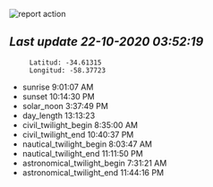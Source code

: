 ![report action](https://github.com/matiasz8/actions-for-reports/workflows/report%20action/badge.svg?branch=develop) 


## *****Last update 22-10-2020 03:52:19*****



		 Latitud: -34.61315
		 Longitud: -58.37723

 - sunrise 	 9:01:07 AM
 - sunset 	 10:14:30 PM
 - solar_noon 	 3:37:49 PM
 - day_length 	 13:13:23
 - civil_twilight_begin 	 8:35:00 AM
 - civil_twilight_end 	 10:40:37 PM
 - nautical_twilight_begin 	 8:03:47 AM
 - nautical_twilight_end 	 11:11:50 PM
 - astronomical_twilight_begin 	 7:31:21 AM
 - astronomical_twilight_end 	 11:44:16 PM
